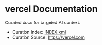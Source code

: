 # vercel Documentation

Curated docs for targeted AI context.

- Curation Index: [INDEX.xml](INDEX.xml)
- Curation Source: <https://vercel.com>
